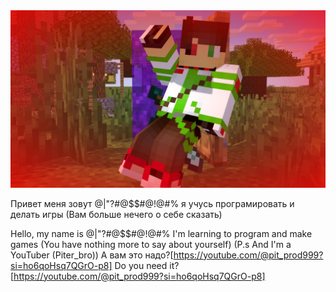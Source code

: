 

<div>
  <img src="11.png"
">

Привет меня зовут @|"?#@$$#@!@#% я учусь програмировать и делать игры 
(Вам больше нечего о себе сказать)

Hello, my name is @|"?#@$$#@!@#% I'm learning to program and make games 
(You have nothing more to say about yourself)
(P.s And I'm a YouTuber (Piter_bro))
 А вам это надо?[https://youtube.com/@pit_prod999?si=ho6qoHsq7QGrO-p8]
Do you need it?[https://youtube.com/@pit_prod999?si=ho6qoHsq7QGrO-p8] 
<!--
**Pitereza/Pitereza** is a ✨ _special_ ✨ repository because its `README.md` (this file) appears on your GitHub profile.

Here are some ideas to get you started:

- 🔭 I’m currently working on ...
- 🌱 I’m currently learning ...
- 👯 I’m looking to collaborate on ...
- 🤔 I’m looking for help with ...
- 💬 Ask me about ...
- 📫 How to reach me: ...
- 😄 Pronouns: ...
- ⚡ Fun fact: ...
-->

